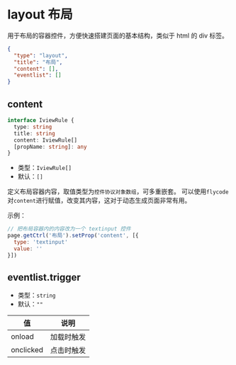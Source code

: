 # layout 布局
用于布局的容器控件，方便快速搭建页面的基本结构，类似于 html 的 div 标签。

```json
{
  "type": "layout",
  "title": "布局",
  "content": [],
  "eventlist": []
}
```


## content
```typescript
interface IviewRule {
  type: string
  title: string
  content: IviewRule[]
  [propName: string]: any
}
```

+ 类型：`IviewRule[]`
+ 默认：`[]`


定义布局容器内容，取值类型为`控件协议对象数组`，可多重嵌套。
可以使用`flycode`对`content`进行赋值，改变其内容，这对于动态生成页面非常有用。

示例：
```js
// 把布局容器内的内容改为一个 textinput 控件
page.getCtrl('布局').setProp('content', [{
  type: 'textinput'
  value: ''
}])
```

## eventlist.trigger
+ 类型：`string`
+ 默认：`""`

| 值 | 说明 |
| ---- | ---- |
| onload | 加载时触发 |
| onclicked | 点击时触发 |
